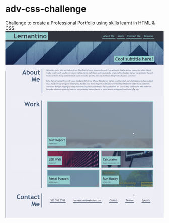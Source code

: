 # adv-css-challenge
Challenge to create a Professional Portfolio using skills learnt in HTML &amp; CSS
![Example!](mock-up.png)
